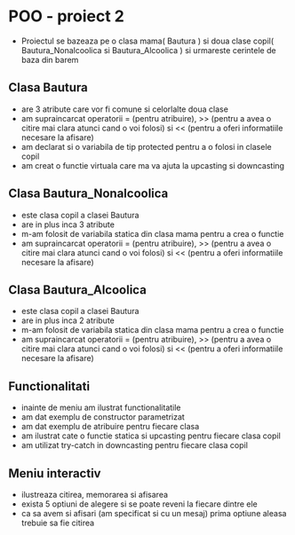 # POO - proiect 2

- Proiectul se bazeaza pe o clasa mama( Bautura ) si doua clase copil( Bautura_Nonalcoolica si Bautura_Alcoolica ) si urmareste cerintele de baza din barem

## Clasa Bautura

- are 3 atribute care vor fi comune si celorlalte doua clase 
- am supraincarcat operatorii = (pentru atribuire), >> (pentru a avea o citire mai clara atunci cand o voi folosi) si << (pentru a oferi informatiile necesare la afisare)
- am declarat si o variabila de tip protected pentru a o folosi in clasele copil
- am creat o functie virtuala care ma va ajuta la upcasting si downcasting

## Clasa Bautura_Nonalcoolica

- este clasa copil a clasei Bautura
- are in plus inca 3 atribute
- m-am folosit de variabila statica din clasa mama pentru a crea o functie
- am supraincarcat operatorii = (pentru atribuire), >> (pentru a avea o citire mai clara atunci cand o voi folosi) si << (pentru a oferi informatiile necesare la afisare)

## Clasa Bautura_Alcoolica

- este clasa copil a clasei Bautura
- are in plus inca 2 atribute
- m-am folosit de variabila statica din clasa mama pentru a crea o functie
- am supraincarcat operatorii = (pentru atribuire), >> (pentru a avea o citire mai clara atunci cand o voi folosi) si << (pentru a oferi informatiile necesare la afisare)

## Functionalitati

- inainte de meniu am ilustrat functionalitatile
- am dat exemplu de constructor parametrizat
- am dat exemplu de atribuire pentru fiecare clasa
- am ilustrat cate o functie statica si upcasting pentru fiecare clasa copil
- am utilizat try-catch in downcasting pentru fiecare clasa copil

## Meniu interactiv

- ilustreaza citirea, memorarea si afisarea
- exista 5 optiuni de alegere si se poate reveni la fiecare dintre ele
- ca sa avem si afisari (am specificat si cu un mesaj) prima optiune aleasa trebuie sa fie citirea


